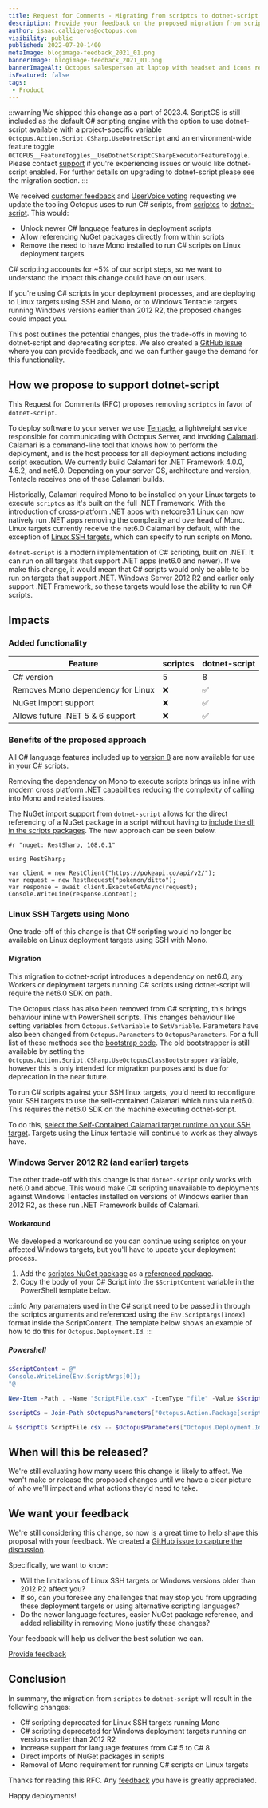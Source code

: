 ```yaml
---
title: Request for Comments - Migrating from scriptcs to dotnet-script
description: Provide your feedback on the proposed migration from scriptcs to dotnet-script.
author: isaac.calligeros@octopus.com
visibility: public
published: 2022-07-20-1400
metaImage: blogimage-feedback_2021_01.png
bannerImage: blogimage-feedback_2021_01.png
bannerImageAlt: Octopus salesperson at laptop with headset and icons representing customer feedback
isFeatured: false
tags:
 - Product
---
```


:::warning
We shipped this change as a part of 2023.4. ScriptCS is still included as the default C# scripting engine with the option to use dotnet-script available with a project-specific variable `Octopus.Action.Script.CSharp.UseDotnetScript` and an environment-wide feature toggle `OCTOPUS__FeatureToggles__UseDotnetScriptCSharpExecutorFeatureToggle`. Please contact [support](mailto:support@octopus.com) if you're experiencing issues or would like dotnet-script enabled.
For further details on upgrading to dotnet-script please see the migration section.
:::

We received [customer feedback](https://help.octopus.com/t/consider-use-dotnet-script-vs-scriptcs/22144) and [UserVoice voting](https://octopusdeploy.uservoice.com/forums/170787-general/suggestions/31454668-allow-the-use-of-c-script-csx-using-net-core) requesting we update the tooling Octopus uses to run C# scripts, from [scriptcs](https://github.com/scriptcs/scriptcs) to [dotnet-script](https://github.com/filipw/dotnet-script). This would: 

- Unlock newer C# language features in deployment scripts
- Allow referencing NuGet packages directly from within scripts
- Remove the need to have Mono installed to run C# scripts on Linux deployment targets

C# scripting accounts for ~5% of our script steps, so we want to understand the impact this change could have on our users.

If you're using C# scripts in your deployment processes, and are deploying to Linux targets using SSH and Mono, or to Windows Tentacle targets running Windows versions earlier than 2012 R2, the proposed changes could impact you.

This post outlines the potential changes, plus the trade-offs in moving to dotnet-script and deprecating scriptcs. We also created a [GitHub issue](https://github.com/OctopusDeploy/StepsFeedback/issues/9) where you can provide feedback, and we can further gauge the demand for this functionality.

## How we propose to support dotnet-script

This Request for Comments (RFC) proposes removing `scriptcs` in favor of `dotnet-script`.

To deploy software to your server we use [Tentacle](https://github.com/OctopusDeploy/OctopusTentacle), a lightweight service responsible for communicating with Octopus Server, and invoking [Calamari](https://github.com/OctopusDeploy/Calamari). Calamari is a command-line tool that knows how to perform the deployment, and is the host process for all deployment actions including script execution. We currently build Calamari for .NET Framework 4.0.0, 4.5.2, and net6.0. Depending on your server OS, architecture and version, Tentacle receives one of these Calamari builds.

Historically, Calamari required Mono to be installed on your Linux targets to execute `scriptcs` as it's built on the full .NET Framework. With the introduction of cross-platform .NET apps with netcore3.1 Linux can now natively run .NET apps removing the complexity and overhead of Mono. Linux targets currently receive the net6.0 Calamari by default, with the exception of [Linux SSH targets](https://octopus.com/docs/infrastructure/deployment-targets/linux/ssh-target#add-an-ssh-connection), which can specify to run scripts on Mono.

`dotnet-script` is a modern implementation of C# scripting, built on .NET. It can run on all targets that support .NET apps (net6.0 and newer). If we make this change, it would mean that C# scripts would only be able to be run on targets that support .NET. Windows Server 2012 R2 and earlier only support .NET Framework, so these targets would lose the ability to run C# scripts.

## Impacts

### Added functionality
| Feature                               | scriptcs          | dotnet-script    |
|---------------------------------------|-------------------|------------------|
| C# version                            | 5                 | 8                |
| Removes Mono dependency for Linux      | ❌                | ✅              |
| NuGet import support                  | ❌                | ✅              |
| Allows future .NET 5 & 6 support      | ❌                | ✅              |

### Benefits of the proposed approach

All C# language features included up to [version 8](https://docs.microsoft.com/en-us/dotnet/csharp/whats-new/csharp-8) are now available for use in your C# scripts.

Removing the dependency on Mono to execute scripts brings us inline with modern cross platform .NET capabilities reducing the complexity of calling into Mono and related issues.

The NuGet import support from `dotnet-script` allows for the direct referencing of a NuGet package in a script without having to [include the dll in the scripts packages](https://octopus.com/docs/octopus-rest-api/octopus.client/using-client-in-octopus). The new approach can be seen below.

```
#r "nuget: RestSharp, 108.0.1"

using RestSharp;
  
var client = new RestClient("https://pokeapi.co/api/v2/");
var request = new RestRequest("pokemon/ditto");
var response = await client.ExecuteGetAsync(request);
Console.WriteLine(response.Content);
```

### Linux SSH Targets using Mono
One trade-off of this change is that C# scripting would no longer be available on Linux deployment targets using SSH with Mono.

#### Migration

This migration to dotnet-script introduces a dependency on net6.0, any Workers or deployment targets running C# scripts using dotnet-script will require the net6.0 SDK on path.

The Octopus class has also been removed from C# scripting, this brings behaviour inline with PowerShell scripts. This changes behaviour like setting variables from `Octopus.SetVariable` to `SetVariable`. Parameters have also been changed from `Octopus.Parameters` to `OctopusParameters`. For a full list of these methods see the [bootstrap code](https://github.com/OctopusDeploy/Calamari/blob/master/source/Calamari.Common/Features/Scripting/DotnetScript/Bootstrap.csx). The old bootstrapper is still available by setting the `Octopus.Action.Script.CSharp.UseOctopusClassBootstrapper` variable, however this is only intended for migration purposes and is due for deprecation in the near future.

To run C# scripts against your SSH linux targets, you'd need to reconfigure your SSH targets to use the self-contained Calamari which runs via net6.0. This requires the net6.0 SDK on the machine executing dotnet-script.

To do this, [select the Self-Contained Calamari target runtime on your SSH target](https://octopus.com/docs/infrastructure/deployment-targets/linux/ssh-target#self-contained-calamari). Targets using the Linux tentacle will continue to work as they always have.

### Windows Server 2012 R2 (and earlier) targets
The other trade-off with this change is that `dotnet-script` only works with net6.0 and above. This would make C# scripting unavailable to deployments against Windows Tentacles installed on versions of Windows earlier than 2012 R2, as these run .NET Framework builds of Calamari. 

#### Workaround

We developed a workaround so you can continue using scriptcs on your affected Windows targets, but you'll have to update your deployment process. 

1. Add the [scriptcs NuGet package](https://www.nuget.org/packages/scriptcs/) as a [referenced package](https://octopus.com/blog/script-step-packages).
2. Copy the body of your C# Script into the `$ScriptContent` variable in the PowerShell template below.

:::info
Any paramaters used in the C# script need to be passed in through the scriptcs arguments and referenced using the `Env.ScriptArgs[Index]` format inside the ScriptContent. The template below shows an example of how to do this for `Octopus.Deployment.Id`.
:::

##### Powershell
```powershell
$ScriptContent = @"
Console.WriteLine(Env.ScriptArgs[0]);
"@

New-Item -Path . -Name "ScriptFile.csx" -ItemType "file" -Value $ScriptContent

$scriptCs = Join-Path $OctopusParameters["Octopus.Action.Package[scriptcs].ExtractedPath"] "tools/scriptcs.exe"

& $scriptCs ScriptFile.csx -- $OctopusParameters["Octopus.Deployment.Id"]
```

## When will this be released?

We're still evaluating how many users this change is likely to affect. We won't make or release the proposed changes until we have a clear picture of who we'll impact and what actions they'd need to take.

## We want your feedback

We're still considering this change, so now is a great time to help shape this proposal with your feedback. We created a [GitHub issue to capture the discussion](https://github.com/OctopusDeploy/StepsFeedback/issues/9).

Specifically, we want to know:

- Will the limitations of Linux SSH targets or Windows versions older than 2012 R2 affect you?
- If so, can you foresee any challenges that may stop you from upgrading these deployment targets or using alternative scripting languages?
- Do the newer language features, easier NuGet package reference, and added reliability in removing Mono justify these changes?

Your feedback will help us deliver the best solution we can.

<span><a class="btn btn-success" href="https://github.com/OctopusDeploy/StepsFeedback/issues/9">Provide feedback</a></span>

## Conclusion

In summary, the migration from `scriptcs` to `dotnet-script` will result in the following changes:

- C# scripting deprecated for Linux SSH targets running Mono
- C# scripting deprecated for Windows deployment targets running on versions earlier than 2012 R2
- Increase support for language features from C# 5 to C# 8
- Direct imports of NuGet packages in scripts
- Removal of Mono requirement for running C# scripts on Linux targets

Thanks for reading this RFC. Any [feedback](https://github.com/OctopusDeploy/StepsFeedback/issues/9) you have is greatly appreciated.

Happy deployments!
